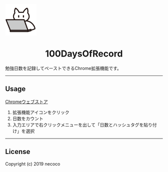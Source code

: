 <img width="100" src="https://github.com/necocon/100DaysOfRecord/blob/readme/icon/cat_pc_icon_128.png?raw=true" alt="100DaysOfRecord logo"></a>

<h1 align="center">100DaysOfRecord</h1>
勉強日数を記録してペーストできるChrome拡張機能です。

<hr>

<h2>Usage</h2>
<a href="">Chromeウェブストア</a><br>
<ol>
<li>拡張機能アイコンをクリック</li>
<li>日数をカウント</li>
<li>入力エリアで右クリックメニューを出して「日数とハッシュタグを貼り付け」を選択</li>
</ol>

<hr>
<h2>License</h2>
Copyright (c) 2019 necoco
